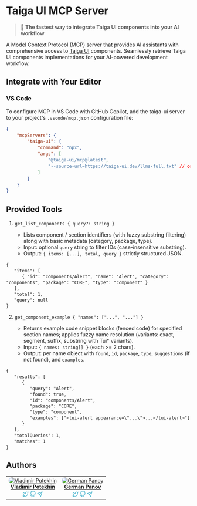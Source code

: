 # Taiga UI MCP Server

> **🚀 The fastest way to integrate Taiga UI components into your AI workflow**

A Model Context Protocol (MCP) server that provides AI assistants with comprehensive access to [Taiga UI](https://taiga-ui.dev) components. Seamlessly retrieve Taiga UI components implementations for your AI-powered development workflow.

## Integrate with Your Editor

### VS Code

To configure MCP in VS Code with GitHub Copilot, add the taiga-ui server to your project's `.vscode/mcp.json` configuration file:

```json
{
    "mcpServers": {
        "taiga-ui": {
            "command": "npx",
            "args": [
                "@taiga-ui/mcp@latest",
                "--source-url=https://taiga-ui.dev/llms-full.txt" // or file from "/next" version, if you want
            ]
        }
    }
}
```

## Provided Tools

1. `get_list_components { query?: string }`

    - Lists component / section identifiers (with fuzzy substring filtering) along with basic metadata (category, package, type).
    - Input: optional `query` string to filter IDs (case-insensitive substring).
    - Output: `{ items: [...], total, query }` strictly structured JSON.

```
{
   "items": [
      { "id": "components/Alert", "name": "Alert", "category": "components", "package": "CORE", "type": "component" }
   ],
   "total": 1,
   "query": null
}
```

2. `get_component_example { "names": ["...", "..."] }`

    - Returns example code snippet blocks (fenced code) for specified section names; applies fuzzy name resolution (variants: exact, segment, suffix, substring with Tui\* variants).
    - Input: `{ names: string[] }` (each >= 2 chars).
    - Output: per name object with `found`, `id`, `package`, `type`, `suggestions` (if not found), and `examples`.

```
{
   "results": [
      {
         "query": "Alert",
         "found": true,
         "id": "components/Alert",
         "package": "CORE",
         "type": "component",
         "examples": ["<tui-alert appearance=\"...\">...</tui-alert>"]
      }
   ],
   "totalQueries": 1,
   "matches": 1
}
```

## Authors

<table>
    <tr> 
        <td align="center">
            <a href="https://github.com/vladimirpotekhin"
                ><img
                    src="https://github.com/vladimirpotekhin.png?size=200"
                    width="100"
                    style="margin-bottom: -4px; border-radius: 8px;"
                    alt="Vladimir Potekhin"
                /><br /><b>Vladimir&nbsp;Potekhin</b></a
            >
            <div style="margin-top: 4px">
                <a
                    href="https://twitter.com/v_potekhin"
                    title="Twitter"
                    ><img
                        width="16"
                        src="https://raw.githubusercontent.com/MarsiBarsi/readme-icons/main/twitter.svg"
                /></a>
                <a
                    href="https://github.com/vladimirpotekhin"
                    title="GitHub"
                    ><img
                        width="16"
                        src="https://raw.githubusercontent.com/MarsiBarsi/readme-icons/main/github.svg"
                /></a>
                <a
                    href="https://t.me/v_potekhin"
                    title="Telegram"
                    ><img
                        width="16"
                        src="https://raw.githubusercontent.com/MarsiBarsi/readme-icons/main/send.svg"
                /></a>
            </div>
        </td> 
        <td align="center">
            <a href="https://github.com/mdlufy"
                ><img
                    src="https://github.com/mdlufy.png?size=200"
                    width="100"
                    style="margin-bottom: -4px; border-radius: 8px;"
                    alt="German Panov"
                /><br /><b>German&nbsp;Panov</b></a
            >
            <div style="margin-top: 4px">
                <a
                    href="https://twitter.com/mdlufy_"
                    title="Twitter"
                    ><img
                        width="16"
                        src="https://raw.githubusercontent.com/MarsiBarsi/readme-icons/main/twitter.svg"
                /></a>
                <a
                    href="https://github.com/mdlufy"
                    title="GitHub"
                    ><img
                        width="16"
                        src="https://raw.githubusercontent.com/MarsiBarsi/readme-icons/main/github.svg"
                /></a>
                <a
                    href="https://t.me/mdlufy"
                    title="Telegram"
                    ><img
                        width="16"
                        src="https://raw.githubusercontent.com/MarsiBarsi/readme-icons/main/send.svg"
                /></a>
            </div>
        </td>
    </tr>
</table>
